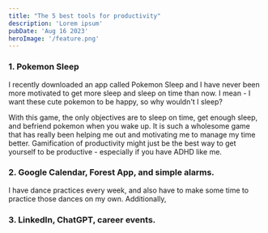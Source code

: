 ```yaml
---
title: "The 5 best tools for productivity"
description: 'Lorem ipsum'
pubDate: 'Aug 16 2023'
heroImage: '/feature.png'
---
```

### 1. Pokemon Sleep

I recently downloaded an app called Pokemon Sleep and I have never been more motivated to get more sleep and sleep on time than now. I mean - I want these cute pokemon to be happy, so why wouldn't I sleep?

With this game, the only objectives are to sleep on time, get enough sleep, and befriend pokemon when you wake up. It is such a wholesome game that has really been helping me out and motivating me to manage my time better. Gamification of productivity might just be the best way to get yourself to be productive - especially if you have ADHD like me.

### 2. Google Calendar, Forest App, and simple alarms.

I have dance practices every week, and also have to make some time to practice those dances on my own. Additionally, 
### 3. LinkedIn, ChatGPT, career events.